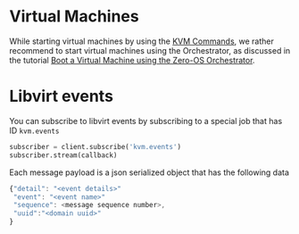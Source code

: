 # Virtual Machines

While starting virtual machines by using the [KVM Commands](../interacting/commands/kvm.md), we rather recommend to start virtual machines using the Orchestrator, as discussed in the tutorial [Boot a Virtual Machine using the Zero-OS Orchestrator](https://github.com/zero-os/home/blob/master/docs/tutorials/Boot_VM_using_Orchestrator.md).

# Libvirt events
You can subscribe to libvirt events by subscribing to a special job that has ID `kvm.events`

```python
subscriber = client.subscribe('kvm.events')
subscriber.stream(callback)
```

Each message payload is a json serialized object that has the following data
```javascript
{"detail": "<event details>"
 "event": "<event name>" 
 "sequence": <message sequence number>,
 "uuid":"<domain uuid>"
}
```
